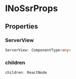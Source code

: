 # INoSsrProps

## Properties

### ServerView

```ts
ServerView: ComponentType<any>
```

### children

```ts
children: ReactNode
```

